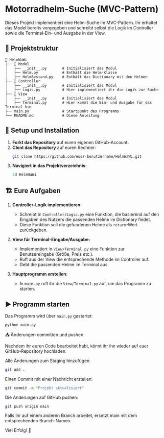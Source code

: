 # Motorradhelm-Suche (MVC-Pattern)

Dieses Projekt implementiert eine Helm-Suche im MVC-Pattern. Ihr erhaltet das Model bereits vorgegeben und schreibt selbst die Logik im Controller sowie die Terminal-Ein- und Ausgabe in der View.

## 📌 Projektstruktur

```
📂 HelmWaWi
├── 📂 Model
│   ├── __init__.py       # Initialisiert das Modul
│   ├── Helm.py           # Enthält die Helm-Klasse
│   ├── HelmBestand.py    # Enthält das Dictionary mit den Helmen
├── 📂 Controller
│   ├── __init__.py       # Initialisiert das Modul
│   ├── Logic.py          # Hier implementiert ihr die Logik zur Suche
├── 📂 View
│   ├── __init__.py       # Initialisiert das Modul
│   ├── Terminal.py       # Hier kommt die Ein- und Ausgabe für das Terminal hin
├── main.py               # Startpunkt des Programms
└── README.md             # Diese Anleitung
```

## 🚀 Setup und Installation

1. **Forkt das Repository** auf euren eigenen GitHub-Account.
2. **Clont das Repository** auf euren Rechner:
   ```sh
   git clone https://github.com/euer-benutzername/HelmWaWi.git
   ```
3. **Navigiert in das Projektverzeichnis:**
   ```sh
   cd HelmWaWi
   ```

## 🏗️ Eure Aufgaben

1. **Controller-Logik implementieren:**
   - Schreibt in `Controller/Logic.py` eine Funktion, die basierend auf den Eingaben des Nutzers die passenden Helme im Dictionary findet.
   - Diese Funktion soll die gefundenen Helme als `return`-Wert zurückgeben.

2. **View für Terminal-Eingabe/Ausgabe:**
   - Implementiert in `View/Terminal.py` eine Funktion zur Benutzereingabe (Größe, Preis etc.).
   - Ruft aus der View die entsprechende Methode im Controller auf.
   - Gebt die passenden Helme im Terminal aus.

3. **Hauptprogramm erstellen:**
   - In `main.py` ruft ihr die `View/Terminal.py` auf, um das Programm zu starten.

## ▶️ Programm starten

Das Programm wird über `main.py` gestartet:
```sh
python main.py
```

📤 Änderungen committen und pushen

Nachdem ihr euren Code bearbeitet habt, könnt ihr ihn wieder auf euer GitHub-Repository hochladen:

Alle Änderungen zum Staging hinzufügen:

```sh
git add .
```

Einen Commit mit einer Nachricht erstellen:

```sh
git commit -m "Projekt aktualisiert"
```

Die Änderungen auf GitHub pushen:

```sh
git push origin main
```

Falls ihr auf einem anderen Branch arbeitet, ersetzt main mit dem entsprechenden Branch-Namen.

Viel Erfolg! 🚀
